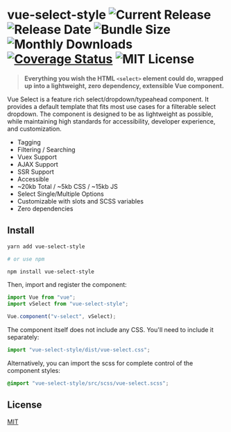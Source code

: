 # vue-select-style ![Current Release](https://img.shields.io/github/release/Renssethe/vue-select-style.svg?style=flat-square) ![Release Date](https://img.shields.io/github/release-date/Renssethe/vue-select-style?style=flat-square) ![Bundle Size](https://flat.badgen.net/bundlephobia/min/vue-select) ![Monthly Downloads](https://img.shields.io/npm/dm/vue-select-style.svg?style=flat-square) [![Coverage Status](https://coveralls.io/repos/github/sagalbot/vue-select/badge.svg?branch=master)](https://coveralls.io/github/sagalbot/vue-select?branch=master) ![MIT License](https://img.shields.io/github/license/Renssethe/vue-select-style.svg?style=flat-square)

> **Everything you wish the HTML `<select>` element could do, wrapped up into a lightweight, zero
> dependency, extensible Vue component.**

Vue Select is a feature rich select/dropdown/typeahead component. It provides a default
template that fits most use cases for a filterable select dropdown. The component is designed to be as
lightweight as possible, while maintaining high standards for accessibility,
developer experience, and customization.

- Tagging
- Filtering / Searching
- Vuex Support
- AJAX Support
- SSR Support
- Accessible
- ~20kb Total / ~5kb CSS / ~15kb JS
- Select Single/Multiple Options
- Customizable with slots and SCSS variables
- Zero dependencies

## Install

```bash
yarn add vue-select-style

# or use npm

npm install vue-select-style
```

Then, import and register the component:

```js
import Vue from "vue";
import vSelect from "vue-select-style";

Vue.component("v-select", vSelect);
```

The component itself does not include any CSS. You'll need to include it separately:

```js
import "vue-select-style/dist/vue-select.css";
```

Alternatively, you can import the scss for complete control of the component styles:

```scss
@import "vue-select-style/src/scss/vue-select.scss";
```

## License

[MIT](https://github.com/sagalbot/vue-select/blob/master/LICENSE.md)
